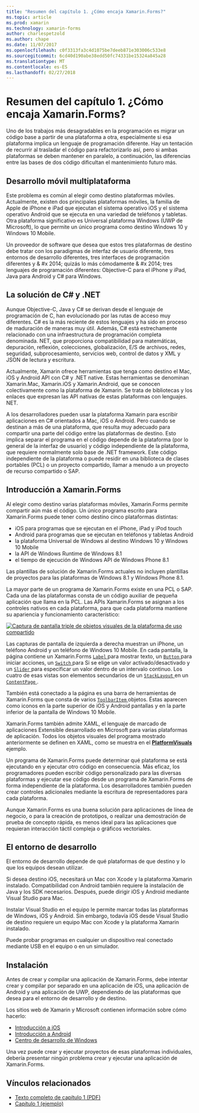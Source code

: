 ```yaml
---
title: "Resumen del capítulo 1. ¿Cómo encaja Xamarin.Forms?"
ms.topic: article
ms.prod: xamarin
ms.technology: xamarin-forms
author: charlespetzold
ms.author: chape
ms.date: 11/07/2017
ms.openlocfilehash: c0f3313fa3c4d1075be7deeb871e303006c533e8
ms.sourcegitcommit: 6cd40d190abe38edd50fc74331be15324a845a28
ms.translationtype: MT
ms.contentlocale: es-ES
ms.lasthandoff: 02/27/2018
---
```

# <a name="summary-of-chapter-1-how-does-xamarinforms-fit-in"></a>Resumen del capítulo 1. ¿Cómo encaja Xamarin.Forms?

Uno de los trabajos más desagradables en la programación es migrar un código base a partir de una plataforma a otra, especialmente si esa plataforma implica un lenguaje de programación diferente. Hay un tentación de recurrir al trasladar el código para refactorizarlo así, pero si ambas plataformas se deben mantener en paralelo, a continuación, las diferencias entre las bases de dos código dificultan el mantenimiento futuro más.

## <a name="cross-platform-mobile-development"></a>Desarrollo móvil multiplataforma

Este problema es común al elegir como destino plataformas móviles. Actualmente, existen dos principales plataformas móviles, la familia de Apple de iPhone e iPad que ejecutan el sistema operativo iOS y el sistema operativo Android que se ejecuta en una variedad de teléfonos y tabletas. Otra plataforma significativo es Universal plataforma Windows (UWP de Microsoft), lo que permite un único programa como destino Windows 10 y Windows 10 Mobile.

Un proveedor de software que desea que estos tres plataformas de destino debe tratar con los paradigmas de interfaz de usuario diferente, tres entornos de desarrollo diferentes, tres interfaces de programación diferentes y & #x 2014; quizás lo más cómodamente & #x 2014; tres lenguajes de programación diferentes: Objective-C para el iPhone y iPad, Java para Android y C# para Windows.

## <a name="the-c-and-net-solution"></a>La solución de C# y .NET

Aunque Objective-C, Java y C# se derivan desde el lenguaje de programación de C, han evolucionado por las rutas de acceso muy diferentes. C# es la más reciente de estos lenguajes y ha sido en proceso de maduración de maneras muy útil. Además, C# está estrechamente relacionado con una infraestructura de programación completa denominada. NET, que proporciona compatibilidad para matemáticas, depuración, reflexión, colecciones, globalización, E/S de archivos, redes, seguridad, subprocesamiento, servicios web, control de datos y XML y JSON de lectura y escritura.

Actualmente, Xamarin ofrece herramientas que tenga como destino el Mac, iOS y Android API con C# y .NET native. Estas herramientas se denominan Xamarin.Mac, Xamarin.iOS y Xamarin.Android, que se conocen colectivamente como la plataforma de Xamarin. Se trata de bibliotecas y los enlaces que expresan las API nativas de estas plataformas con lenguajes. NET.

A los desarrolladores pueden usar la plataforma Xamarin para escribir aplicaciones en C# orientados a Mac, iOS o Android. Pero cuando se destinan a más de una plataforma, que resulta muy adecuado para compartir una parte del código entre las plataformas de destino. Esto implica separar el programa en el código depende de la plataforma (por lo general de la interfaz de usuario) y código independiente de la plataforma, que requiere normalmente solo base de .NET framework. Este código independiente de la plataforma o puede residir en una biblioteca de clases portables (PCL) o un proyecto compartido, llamar a menudo a un proyecto de recurso compartido o SAP.

## <a name="introducing-xamarinforms"></a>Introducción a Xamarin.Forms

Al elegir como destino varias plataformas móviles, Xamarin.Forms permite compartir aún más el código. Un único programa escrito para Xamarin.Forms puede tener como destino cinco plataformas distintas:

- iOS para programas que se ejecutan en el iPhone, iPad y iPod touch
- Android para programas que se ejecutan en teléfonos y tabletas Android
- la plataforma Universal de Windows al destino Windows 10 y Windows 10 Mobile
- la API de Windows Runtime de Windows 8.1
- el tiempo de ejecución de Windows API de Windows Phone 8.1

Las plantillas de solución de Xamarin.Forms actuales no incluyen plantillas de proyectos para las plataformas de Windows 8.1 y Windows Phone 8.1.

La mayor parte de un programa de Xamarin.Forms existe en una PCL o SAP. Cada una de las plataformas consta de un código auxiliar de pequeña aplicación que llama en la PCL. Las APIs Xamarin.Forms se asignan a los controles nativos en cada plataforma, para que cada plataforma mantiene su apariencia y funcionamiento característico:

[![Captura de pantalla triple de objetos visuales de la plataforma de uso compartido](images/ch01fg03-small.png "Xamarin.Forms controles en cada plataforma")](images/ch01fg03-large.png "Xamarin.Forms controles en cada plataforma")

Las capturas de pantalla de izquierda a derecha muestran un iPhone, un teléfono Android y un teléfono de Windows 10 Mobile. En cada pantalla, la página contiene un Xamarin.Forms [ `Label` ](https://developer.xamarin.com/api/type/Xamarin.Forms.Label/) para mostrar texto, un [ `Button` ](https://developer.xamarin.com/api/type/Xamarin.Forms.Button/) para iniciar acciones, un [ `Switch` ](https://developer.xamarin.com/api/type/Xamarin.Forms.Switch/) para Si se elige un valor activado/desactivado y un [ `Slider` ](https://developer.xamarin.com/api/type/Xamarin.Forms.Slider/) para especificar un valor dentro de un intervalo continuo. Los cuatro de esas vistas son elementos secundarios de un [ `StackLayout` ](https://developer.xamarin.com/api/type/Xamarin.Forms.StackLayout/) en un [ `ContentPage` ](https://developer.xamarin.com/api/type/Xamarin.Forms.ContentPage/).

También está conectado a la página es una barra de herramientas de Xamarin.Forms que consta de varios [ `ToolbarItem` ](https://developer.xamarin.com/api/type/Xamarin.Forms.ToolbarItem/) objetos. Éstas aparecen como iconos en la parte superior de iOS y Android pantallas y en la parte inferior de la pantalla de Windows 10 Mobile.

Xamarin.Forms también admite XAML, el lenguaje de marcado de aplicaciones Extensible desarrollado en Microsoft para varias plataformas de aplicación. Todos los objetos visuales del programa mostrado anteriormente se definen en XAML, como se muestra en el [ **PlatformVisuals** ](https://github.com/xamarin/xamarin-forms-book-samples/tree/master/Chapter01/PlatformVisuals) ejemplo.

Un programa de Xamarin.Forms puede determinar qué plataforma se está ejecutando en y ejecutar otro código en consecuencia. Más eficaz, los programadores pueden escribir código personalizado para las diversas plataformas y ejecutar ese código desde un programa de Xamarin.Forms de forma independiente de la plataforma. Los desarrolladores también pueden crear controles adicionales mediante la escritura de representadores para cada plataforma.

Aunque Xamarin.Forms es una buena solución para aplicaciones de línea de negocio, o para la creación de prototipos, o realizar una demostración de prueba de concepto rápida, es menos ideal para las aplicaciones que requieran interacción táctil compleja o gráficos vectoriales.

## <a name="your-development-environment"></a>El entorno de desarrollo

El entorno de desarrollo depende de qué plataformas de que destino y lo que los equipos desean utilizar.

Si desea destino iOS, necesitará un Mac con Xcode y la plataforma Xamarin instalado. Compatibilidad con Android también requiere la instalación de Java y los SDK necesarios. Después, puede dirigir iOS y Android mediante Visual Studio para Mac.

Instalar Visual Studio en el equipo le permite marcar todas las plataformas de Windows, iOS y Android. Sin embargo, todavía iOS desde Visual Studio de destino requiere un equipo Mac con Xcode y la plataforma Xamarin instalado.

Puede probar programas en cualquier un dispositivo real conectado mediante USB en el equipo o en un simulador.

## <a name="installation"></a>Instalación

Antes de crear y compilar una aplicación de Xamarin.Forms, debe intentar crear y compilar por separado en una aplicación de iOS, una aplicación de Android y una aplicación de UWP, dependiendo de las plataformas que desea para el entorno de desarrollo y de destino.

Los sitios web de Xamarin y Microsoft contienen información sobre cómo hacerlo:

- [Introducción a iOS](~/ios/get-started/index.md)
- [Introducción a Android](~/android/get-started/index.md)
- [Centro de desarrollo de Windows](http://dev.windows.com)

Una vez puede crear y ejecutar proyectos de esas plataformas individuales, debería presentar ningún problema crear y ejecutar una aplicación de Xamarin.Forms.



## <a name="related-links"></a>Vínculos relacionados

- [Texto completo de capítulo 1 (PDF)](https://download.xamarin.com/developer/xamarin-forms-book/XamarinFormsBook-Ch01-Apr2016.pdf)
- [Capítulo 1 (ejemplo)](https://github.com/xamarin/xamarin-forms-book-samples/tree/master/Chapter01)

